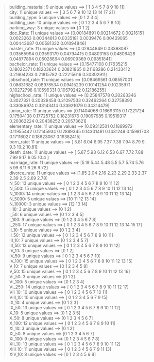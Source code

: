 > building_material: 9 unique values ==> [ 1  3  4  5  7  8  9 10 11]    
> city: 11 unique values ==> [ 3  5  6  7  9 10 12 13 14 17 21]    
> building_type: 5 unique values ==> [0 1 2 3 4]    
> building_use: 10 unique values ==> [ 0  1  2  3  4  5  6  7  8 10]    
> parking_way: 3 unique values ==> [0 1 2]    
> doc_Rate: 11 unique values ==> [0.00184891 0.00214672 0.00216151 0.0023263  0.00344813 0.0035181
 0.0039476  0.00439065 0.00443687 0.00581332 0.01094846]    
> master_rate: 11 unique values ==> [0.02844849 0.03398087 0.03565994 0.03593179 0.04794415 0.04803153
 0.04806428 0.04877894 0.05028864 0.06909369 0.09851841]    
> bachelor_rate: 11 unique values ==> [0.15477108 0.17635215 0.18022371 0.18203624 0.20821865 0.21168286
 0.21433412 0.21604233 0.21815782 0.22215616 0.30302911]    
> jobschool_rate: 11 unique values ==> [0.08469561 0.08557001 0.08631682 0.08978534 0.09415239 0.10141254
 0.10235971 0.10272798 0.10599331 0.10679242 0.12186255]    
> highschool_rate: 11 unique values ==> [0.25847578 0.30263346 0.3027321  0.30329458 0.31097533 0.32462264
 0.32758393 0.33086974 0.33143414 0.33921079 0.34314479]    
> junior_rate: 11 unique values ==> [0.11404068 0.16693115 0.17221724 0.17504138 0.17725752 0.18231676
 0.19097985 0.19519317 0.20362224 0.20438252 0.20573621]    
> elementary_rate: 11 unique values ==> [0.09312501 0.11869972 0.11955442 0.12145934 0.12889345 0.14301481
 0.1431249  0.15981703 0.17116027 0.18623067 0.19382415]    
> born_rate: 11 unique values ==> [ 5.81  6.04  6.95  7.37  7.38  7.94  8.79  9.    9.3  10.2  10.81]    
> death_date: 11 unique values ==> [ 5.87  5.93  6.12  6.53  6.67  7.72  7.88  7.99  8.17  9.05 10.4 ]    
> marriage_rate: 11 unique values ==> [5.19 5.44 5.48 5.5  5.7  5.74 5.76 5.99 6.11 6.26 6.72]    
> divorce_rate: 11 unique values ==> [1.85 2.04 2.16 2.23 2.29 2.33 2.37 2.39 2.5  2.69 2.78]    
> N_50: 13 unique values ==> [ 0  1  2  3  4  5  6  7  8  9 10 11 12]    
> N_500: 15 unique values ==> [ 0  1  2  3  4  5  6  7  8  9 10 11 12 13 14]    
> N_1000: 14 unique values ==> [ 1  2  3  4  5  6  7  8  9 10 11 12 13 14]    
> N_5000: 5 unique values ==> [10 11 12 13 14]    
> N_10000: 3 unique values ==> [12 13 14]    
> I_10: 3 unique values ==> [0 1 2]    
> I_50: 6 unique values ==> [0 1 2 3 4 5]    
> I_100: 9 unique values ==> [0 1 2 3 4 5 6 7 8]    
> I_250: 17 unique values ==> [ 0  1  2  3  4  5  6  7  8  9 10 11 12 13 14 15 17]    
> II_10: 5 unique values ==> [0 1 2 3 4]    
> II_50: 12 unique values ==> [ 0  1  2  3  4  5  6  7  8  9 10 11]    
> III_10: 7 unique values ==> [0 1 2 3 4 5 7]    
> III_50: 13 unique values ==> [ 0  1  2  3  4  5  6  7  8  9 10 11 12]    
> IV_10: 3 unique values ==> [0 1 2]    
> IV_50: 9 unique values ==> [ 0  1  2  3  4  5  6  7 10]    
> IV_100: 15 unique values ==> [ 0  1  2  3  4  5  6  7  8  9 10 11 12 13 15]    
> V_10: 7 unique values ==> [0 1 2 3 4 5 8]    
> V_50: 15 unique values ==> [ 0  1  2  3  4  5  6  7  8  9 10 11 12 13 16]    
> VI_50: 3 unique values ==> [0 1 2]    
> VI_100: 5 unique values ==> [0 1 2 3 4]    
> VI_250: 14 unique values ==> [ 0  1  2  3  4  5  6  7  8  9 10 11 12 17]    
> VII_10: 10 unique values ==> [ 0  1  2  3  4  5  6  7 10 11]    
> VIII_10: 10 unique values ==> [ 0  1  2  3  4  5  6  7  9 15]    
> IX_10: 4 unique values ==> [0 1 2 3]    
> IX_50: 13 unique values ==> [ 0  1  2  3  4  5  6  7  8  9 10 11 12]    
> X_10: 5 unique values ==> [0 1 2 3 5]    
> X_50: 8 unique values ==> [0 1 2 3 4 5 6 7]    
> X_100: 12 unique values ==> [ 0  1  2  3  4  5  6  7  8  9 10 11]    
> XI_10: 3 unique values ==> [0 1 2]    
> XI_50: 8 unique values ==> [0 1 2 3 4 5 6 7]    
> XI_100: 9 unique values ==> [0 1 2 3 4 5 6 7 8]    
> XII_10: 13 unique values ==> [ 0  1  2  3  4  5  6  7  8  9 10 11 12]    
> XIII_10: 11 unique values ==> [ 0  1  2  3  4  5  6  7  9 11 13]    
> XIV_10: 8 unique values ==> [0 1 2 3 4 5 6 8]  
